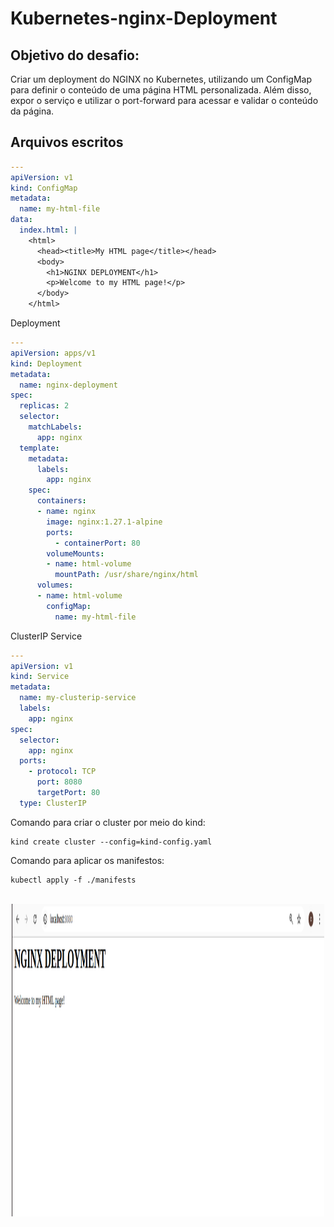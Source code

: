 # Kubernetes-nginx-Deployment

## Objetivo do desafio:
Criar um deployment do NGINX no Kubernetes, utilizando um ConfigMap para definir o conteúdo de uma página HTML personalizada. Além disso, expor o serviço e utilizar o port-forward para acessar e validar o conteúdo da página.

## Arquivos escritos

```yaml
---
apiVersion: v1
kind: ConfigMap
metadata:
  name: my-html-file
data:
  index.html: |
    <html>
      <head><title>My HTML page</title></head>
      <body>
        <h1>NGINX DEPLOYMENT</h1>
        <p>Welcome to my HTML page!</p>
      </body>
    </html>
```

Deployment
```yaml
---
apiVersion: apps/v1
kind: Deployment
metadata:
  name: nginx-deployment
spec:
  replicas: 2
  selector:
    matchLabels:
      app: nginx
  template:
    metadata:
      labels:
        app: nginx
    spec:
      containers:
      - name: nginx
        image: nginx:1.27.1-alpine
        ports:
          - containerPort: 80
        volumeMounts:
        - name: html-volume
          mountPath: /usr/share/nginx/html
      volumes:
      - name: html-volume
        configMap:
          name: my-html-file
```

ClusterIP Service
```yaml
---
apiVersion: v1
kind: Service
metadata:
  name: my-clusterip-service
  labels:
    app: nginx
spec:
  selector:
    app: nginx
  ports:
    - protocol: TCP
      port: 8080
      targetPort: 80
  type: ClusterIP
```
Comando para criar o cluster por meio do kind:
```
kind create cluster --config=kind-config.yaml
```

Comando para aplicar os manifestos:
```
kubectl apply -f ./manifests
```

<div style="text-align: center"><br>
    <img align="center" alt="html-screen" height="500px" width="500px" src="https://github.com/CarlosDaniel3/kubernetes-nginx-deployment/blob/main/assets/html-screen.png">
</div>